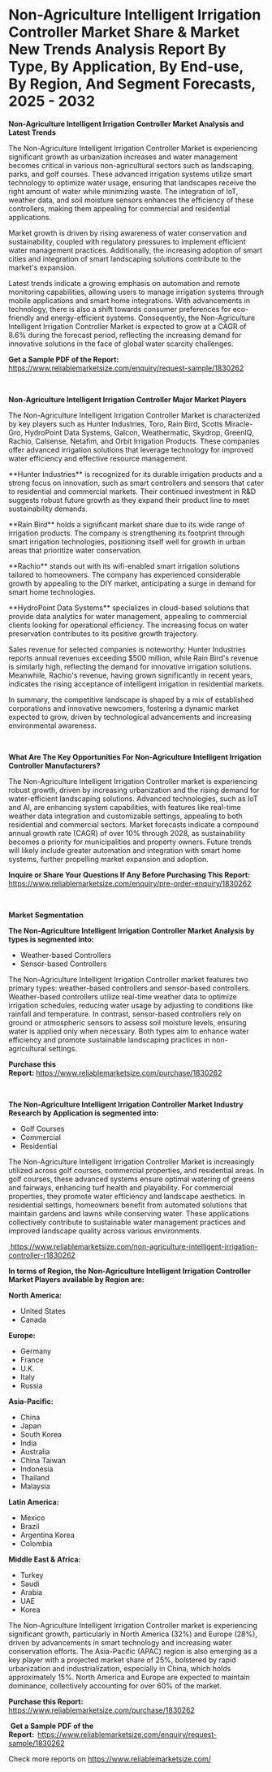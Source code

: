 <p><h1>Non-Agriculture Intelligent Irrigation Controller Market Share & Market New Trends Analysis Report By Type, By Application, By End-use, By Region, And Segment Forecasts, 2025 - 2032</h1></p><p><strong>Non-Agriculture Intelligent Irrigation Controller Market Analysis and Latest Trends</strong></p>
<p><p>The Non-Agriculture Intelligent Irrigation Controller Market is experiencing significant growth as urbanization increases and water management becomes critical in various non-agricultural sectors such as landscaping, parks, and golf courses. These advanced irrigation systems utilize smart technology to optimize water usage, ensuring that landscapes receive the right amount of water while minimizing waste. The integration of IoT, weather data, and soil moisture sensors enhances the efficiency of these controllers, making them appealing for commercial and residential applications.</p><p>Market growth is driven by rising awareness of water conservation and sustainability, coupled with regulatory pressures to implement efficient water management practices. Additionally, the increasing adoption of smart cities and integration of smart landscaping solutions contribute to the market's expansion. </p><p>Latest trends indicate a growing emphasis on automation and remote monitoring capabilities, allowing users to manage irrigation systems through mobile applications and smart home integrations. With advancements in technology, there is also a shift towards consumer preferences for eco-friendly and energy-efficient systems. Consequently, the Non-Agriculture Intelligent Irrigation Controller Market is expected to grow at a CAGR of 8.6% during the forecast period, reflecting the increasing demand for innovative solutions in the face of global water scarcity challenges.</p></p>
<p><strong>Get a Sample PDF of the Report:&nbsp;</strong> <a href="https://www.reliablemarketsize.com/enquiry/request-sample/1830262?utm_campaign=3460&utm_medium=2&utm_source=Github&utm_content=ia&utm_term=12042025&utm_id=non-agriculture-intelligent-irrigation-controller">https://www.reliablemarketsize.com/enquiry/request-sample/1830262</a></p>
<p>&nbsp;</p>
<p><strong>Non-Agriculture Intelligent Irrigation Controller Major Market Players</strong></p>
<p><p>The Non-Agriculture Intelligent Irrigation Controller Market is characterized by key players such as Hunter Industries, Toro, Rain Bird, Scotts Miracle-Gro, HydroPoint Data Systems, Galcon, Weathermatic, Skydrop, GreenIQ, Rachio, Calsense, Netafim, and Orbit Irrigation Products. These companies offer advanced irrigation solutions that leverage technology for improved water efficiency and effective resource management.</p><p>**Hunter Industries** is recognized for its durable irrigation products and a strong focus on innovation, such as smart controllers and sensors that cater to residential and commercial markets. Their continued investment in R&D suggests robust future growth as they expand their product line to meet sustainability demands.</p><p>**Rain Bird** holds a significant market share due to its wide range of irrigation products. The company is strengthening its footprint through smart irrigation technologies, positioning itself well for growth in urban areas that prioritize water conservation.</p><p>**Rachio** stands out with its wifi-enabled smart irrigation solutions tailored to homeowners. The company has experienced considerable growth by appealing to the DIY market, anticipating a surge in demand for smart home technologies.</p><p>**HydroPoint Data Systems** specializes in cloud-based solutions that provide data analytics for water management, appealing to commercial clients looking for operational efficiency. The increasing focus on water preservation contributes to its positive growth trajectory.</p><p>Sales revenue for selected companies is noteworthy: Hunter Industries reports annual revenues exceeding $500 million, while Rain Bird's revenue is similarly high, reflecting the demand for innovative irrigation solutions. Meanwhile, Rachio's revenue, having grown significantly in recent years, indicates the rising acceptance of intelligent irrigation in residential markets.</p><p>In summary, the competitive landscape is shaped by a mix of established corporations and innovative newcomers, fostering a dynamic market expected to grow, driven by technological advancements and increasing environmental awareness.</p></p>
<p>&nbsp;</p>
<p><strong>What Are The Key Opportunities For Non-Agriculture Intelligent Irrigation Controller Manufacturers?</strong></p>
<p><p>The Non-Agriculture Intelligent Irrigation Controller market is experiencing robust growth, driven by increasing urbanization and the rising demand for water-efficient landscaping solutions. Advanced technologies, such as IoT and AI, are enhancing system capabilities, with features like real-time weather data integration and customizable settings, appealing to both residential and commercial sectors. Market forecasts indicate a compound annual growth rate (CAGR) of over 10% through 2028, as sustainability becomes a priority for municipalities and property owners. Future trends will likely include greater automation and integration with smart home systems, further propelling market expansion and adoption.</p></p>
<p><strong>Inquire or Share Your Questions If Any Before Purchasing This Report:</strong> <a href="https://www.reliablemarketsize.com/enquiry/pre-order-enquiry/1830262?utm_campaign=3460&utm_medium=2&utm_source=Github&utm_content=ia&utm_term=12042025&utm_id=non-agriculture-intelligent-irrigation-controller">https://www.reliablemarketsize.com/enquiry/pre-order-enquiry/1830262</a></p>
<p>&nbsp;</p>
<p><strong>Market Segmentation</strong></p>
<p><strong>The Non-Agriculture Intelligent Irrigation Controller Market Analysis by types is segmented into:</strong></p>
<p><ul><li>Weather-based Controllers</li><li>Sensor-based Controllers</li></ul></p>
<p><p>The Non-Agriculture Intelligent Irrigation Controller market features two primary types: weather-based controllers and sensor-based controllers. Weather-based controllers utilize real-time weather data to optimize irrigation schedules, reducing water usage by adjusting to conditions like rainfall and temperature. In contrast, sensor-based controllers rely on ground or atmospheric sensors to assess soil moisture levels, ensuring water is applied only when necessary. Both types aim to enhance water efficiency and promote sustainable landscaping practices in non-agricultural settings.</p></p>
<p><strong>Purchase this Report:&nbsp;</strong><a href="https://www.reliablemarketsize.com/purchase/1830262?utm_campaign=3460&utm_medium=2&utm_source=Github&utm_content=ia&utm_term=12042025&utm_id=non-agriculture-intelligent-irrigation-controller">https://www.reliablemarketsize.com/purchase/1830262</a></p>
<p>&nbsp;</p>
<p><strong>The Non-Agriculture Intelligent Irrigation Controller Market Industry Research by Application is segmented into:</strong></p>
<p><ul><li>Golf Courses</li><li>Commercial</li><li>Residential</li></ul></p>
<p><p>The Non-Agriculture Intelligent Irrigation Controller Market is increasingly utilized across golf courses, commercial properties, and residential areas. In golf courses, these advanced systems ensure optimal watering of greens and fairways, enhancing turf health and playability. For commercial properties, they promote water efficiency and landscape aesthetics. In residential settings, homeowners benefit from automated solutions that maintain gardens and lawns while conserving water. These applications collectively contribute to sustainable water management practices and improved landscape quality across various environments.</p></p>
<p><a href="https://www.reliablemarketsize.com/non-agriculture-intelligent-irrigation-controller-r1830262?utm_campaign=3460&utm_medium=2&utm_source=Github&utm_content=ia&utm_term=12042025&utm_id=non-agriculture-intelligent-irrigation-controller">&nbsp;https://www.reliablemarketsize.com/non-agriculture-intelligent-irrigation-controller-r1830262</a></p>
<p><strong>In terms of Region, the Non-Agriculture Intelligent Irrigation Controller Market Players available by Region are:</strong></p>
<p>
    <p> <strong> North America: </strong>
        <ul>
            <li>United States</li>
            <li>Canada</li>
        </ul>
        </p> 
    <p> <strong> Europe: </strong>
        <ul>
            <li>Germany</li>
            <li>France</li>
            <li>U.K.</li>
            <li>Italy</li>
            <li>Russia</li>
        </ul>
        </p> 
    <p> <strong> Asia-Pacific: </strong>
        <ul>
            <li>China</li>
            <li>Japan</li>
            <li>South Korea</li>
            <li>India</li>
            <li>Australia</li>
            <li>China Taiwan</li>
            <li>Indonesia</li>
            <li>Thailand</li>
            <li>Malaysia</li>
        </ul>
        </p> 
    <p> <strong> Latin America: </strong>
        <ul>
            <li>Mexico</li>
            <li>Brazil</li>
            <li>Argentina Korea</li>
            <li>Colombia</li>
        </ul>
        </p> 
    <p> <strong> Middle East & Africa: </strong>
        <ul>
            <li>Turkey</li>
            <li>Saudi</li>
            <li>Arabia</li>
            <li>UAE</li>
            <li>Korea</li>
        </ul>
    </p>
    </p>
<p><p>The Non-Agriculture Intelligent Irrigation Controller market is experiencing significant growth, particularly in North America (32%) and Europe (28%), driven by advancements in smart technology and increasing water conservation efforts. The Asia-Pacific (APAC) region is also emerging as a key player with a projected market share of 25%, bolstered by rapid urbanization and industrialization, especially in China, which holds approximately 15%. North America and Europe are expected to maintain dominance, collectively accounting for over 60% of the market.</p></p>
<p><strong>Purchase this Report: </strong><a href="https://www.reliablemarketsize.com/purchase/1830262?utm_campaign=3460&utm_medium=2&utm_source=Github&utm_content=ia&utm_term=12042025&utm_id=non-agriculture-intelligent-irrigation-controller">https://www.reliablemarketsize.com/purchase/1830262</a></p>
<p>&nbsp;<strong>Get a Sample PDF of the Report:&nbsp;&nbsp;</strong><a href="https://www.reliablemarketsize.com/enquiry/request-sample/1830262?utm_campaign=3460&utm_medium=2&utm_source=Github&utm_content=ia&utm_term=12042025&utm_id=non-agriculture-intelligent-irrigation-controller">https://www.reliablemarketsize.com/enquiry/request-sample/1830262</a></p>
<p><strong></strong></p>
<p>Check more reports on <a href="https://www.reliablemarketsize.com/?utm_campaign=3460&utm_medium=2&utm_source=Github&utm_content=ia&utm_term=12042025&utm_id=non-agriculture-intelligent-irrigation-controller">https://www.reliablemarketsize.com/</a></p>